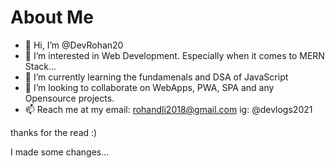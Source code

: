 # About Me

- 👋 Hi, I’m @DevRohan20
- 👀 I’m interested in Web Development. Especially when it comes to MERN Stack...
- 🌱 I’m currently learning the fundamenals and DSA of JavaScript
- 💞️ I’m looking to collaborate on WebApps, PWA, SPA and any Opensource projects.
- 📫 Reach me at my email: rohandli2018@gmail.com
                        ig: @devlogs2021

thanks for the read :)

I made some changes...